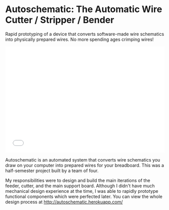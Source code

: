 # Autoschematic: The Automatic Wire Cutter / Stripper / Bender

Rapid prototyping of a device that converts software-made wire schematics into physically prepared wires. No more spending ages crimping wires!

<iframe class="video-center" width="100%" height="337" src="//www.youtube.com/embed/64zcuBR-tVA?rel=0&modestbranding=0&autohide=1&showinfo=0" frameborder="0" allowfullscreen></iframe>

Autoschematic is an automated system that converts wire schematics you draw on your computer into prepared wires for your breadboard. This was a half-semester project built by a team of four.

My responsibilities were to design and build the main iterations of the feeder, cutter, and the main support board. Although I didn't have much mechanical design experience at the time, I was able to rapidly prototype functional components which were perfected later. You can view the whole design process at http://autoschematic.herokuapp.com/
